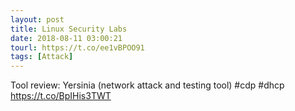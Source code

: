 ```yaml
---
layout: post
title: Linux Security Labs
date: 2018-08-11 03:00:21
tourl: https://t.co/ee1vBPOO91
tags: [Attack]
---
```

Tool review: Yersinia (network attack and testing tool) #cdp #dhcp https://t.co/BpIHis3TWT